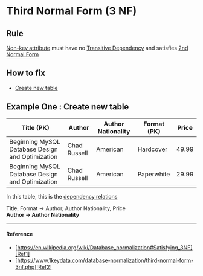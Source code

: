 # Third Normal Form (3 NF)

## Rule
[Non-key attribute][Non-key Attribute] must have no [Transitive Dependency][Transitive Dependency] and satisfies [2nd Normal Form][2nd Normal Form]

[Non-key Attribute]: example.com
[Transitive Dependency]: example.com
[2nd Normal Form]: https://kuma-cheatsheet.github.io/sql/Normalization/2NF.html#first-normal-form-1-nf
[Create new Table]: example.com

## How to fix
- [Create new table][Create new Table]



## Example One : Create new table
| Title (PK) | Author | Author Nationality | Format (PK) | Price |
|-------|--------|--------------------|--------|-------|
|Beginning MySQL Database Design and Optimization|Chad Russell|American|Hardcover|49.99|
|Beginning MySQL Database Design and Optimization|Chad Russell|American|Paperwhite|29.99|

In this table, this is the [dependency relations][Dependency Relations]

[Dependency Relations]: example.com

Title, Format -> Author, Author Nationality, Price<br>
**Author -> Author Nationality**

-----
#### Reference
- [https://en.wikipedia.org/wiki/Database_normalization#Satisfying_3NF][Ref1]
- [https://www.1keydata.com/database-normalization/third-normal-form-3nf.php][Ref2]

[Ref1]: https://en.wikipedia.org/wiki/Database_normalization#Satisfying_3NF
[Ref2]: https://www.1keydata.com/database-normalization/third-normal-form-3nf.php